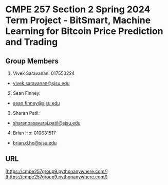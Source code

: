 # CMPE 257 Section 2 Spring 2024 Term Project - BitSmart, Machine Learning for Bitcoin Price Prediction and Trading

## Group Members

1. Vivek Saravanan: 017553224
- vivek.saravanan@sjsu.edu

2. Sean Finney: 
- sean.finney@sjsu.edu

3. Sharan Patil: 
- sharanbasavaraj.patil@sjsu.edu

4. Brian Ho: 010631517
- brian.d.ho@sjsu.edu

## URL
[https://cmpe257group9.pythonanywhere.com/](https://cmpe257group9.pythonanywhere.com/)